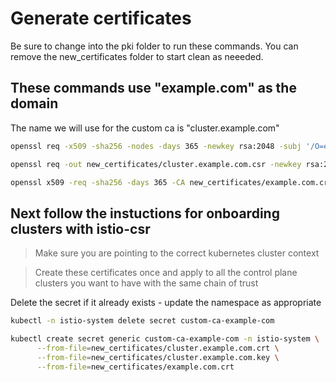 # Generate certificates 
Be sure to change into the pki folder to run these commands.  You can remove the new_certificates folder to start clean as neeeded.

## These commands use "example.com" as the domain
The name we will use for the custom ca is  "cluster.example.com"

```bash
openssl req -x509 -sha256 -nodes -days 365 -newkey rsa:2048 -subj '/O=example Inc./CN=example.com' -keyout new_certificates/example.com.key -out new_certificates/example.com.crt
```

```bash
openssl req -out new_certificates/cluster.example.com.csr -newkey rsa:2048 -nodes -keyout new_certificates/cluster.example.com.key -subj "/CN=cluster.example.com/O=example organization"
```

```bash
openssl x509 -req -sha256 -days 365 -CA new_certificates/example.com.crt -CAkey new_certificates/example.com.key -set_serial 0 -in new_certificates/cluster.example.com.csr -out new_certificates/cluster.example.com.crt
```

## Next follow the instuctions for onboarding clusters with istio-csr
> Make sure you are pointing to the correct kubernetes cluster context

> Create these certificates once and apply to all the control plane clusters you want to have with the same chain of trust

Delete the secret if it already exists - update the namespace as appropriate

```bash
kubectl -n istio-system delete secret custom-ca-example-com
```

```bash
kubectl create secret generic custom-ca-example-com -n istio-system \
      --from-file=new_certificates/cluster.example.com.crt \
      --from-file=new_certificates/cluster.example.com.key \
      --from-file=new_certificates/example.com.crt

```

